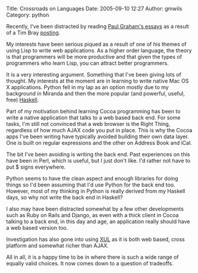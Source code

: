 Title: Crossroads on Languages
Date: 2005-09-10 12:27
Author: gmwils
Category: python

Recently, I've been distracted by reading [Paul Graham's essays][] as a
result of a Tim Bray [posting][].

My interests have been serious piqued as a result of one of his themes
of using Lisp to write web applications. As a higher order language, the
theory is that programmers will be more productive and that given the
types of programmers who learn Lisp, you can attract better programmers.

It is a very interesting argument. Something that I've been giving lots
of thought. My interests at the moment are in learning to write native
Mac OS X applications. Python fell in my lap as an option mostly due to
my background in Miranda and then the more popular (and powerful,
useful, free) [Haskell][].

Part of my motivation behind learning Cocoa programming has been to
write a native application that talks to a web based back end. For some
tasks, I'm still not convinced that a web browser is the Right Thing,
regardless of how much AJAX code you put in place. This is why the Cocoa
apps I've been writing have typically avoided building their own data
layer. One is built on regular expressions and the other on Address Book
and iCal.

The bit I've been avoiding is writing the back end. Past experiences on
this have been in Perl, which is useful, but I just don't like. I'd
rather not have to put $ signs everywhere.

Python seems to have the clean aspect and enough libraries for doing
things so I'd been assuming that I'd use Python for the back end too.
However, most of my thinking in Python is really derived from my Haskell
days, so why not write the back end in Haskell?

I also may have been distracted somewhat by a few other developments
such as Ruby on Rails and Django, as even with a thick client in Cocoa
talking to a back end, in this day and age, an application really should
have a web based version too.

Investigation has also gone into using [XUL][] as it is both web based,
cross platform and somewhat richer than AJAX.

All in all, it is a happy time to be in where there is such a wide range
of equally valid choices. It now comes down to a question of tradeoffs.

  [Paul Graham's essays]: http://www.paulgraham.com/articles.html
  [posting]: http://www.tbray.org/ongoing/When/200x/2005/09/05/Inequality
  [Haskell]: http://www.haskell.org/
  [XUL]: http://www.mozilla.org/xpfe/xptoolkit/xulintro.html
